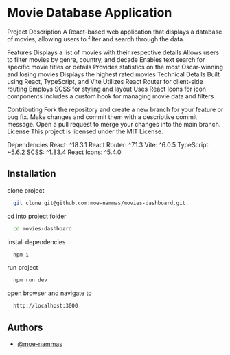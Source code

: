 # Movie Database Application


Project Description
A React-based web application that displays a database of movies, allowing users to filter and search through the data.

Features
Displays a list of movies with their respective details
Allows users to filter movies by genre, country, and decade
Enables text search for specific movie titles or details
Provides statistics on the most Oscar-winning and losing movies
Displays the highest rated movies
Technical Details
Built using React, TypeScript, and Vite
Utilizes React Router for client-side routing
Employs SCSS for styling and layout
Uses React Icons for icon components
Includes a custom hook for managing movie data and filters

Contributing
Fork the repository and create a new branch for your feature or bug fix.
Make changes and commit them with a descriptive commit message.
Open a pull request to merge your changes into the main branch.
License
This project is licensed under the MIT License.

Dependencies
React: ^18.3.1
React Router: ^7.1.3
Vite: ^6.0.5
TypeScript: ~5.6.2
SCSS: ^1.83.4
React Icons: ^5.4.0


## Installation

clone project

```bash
  git clone git@github.com:moe-nammas/movies-dashboard.git
```

cd into project folder
```bash
  cd movies-dashboard
```

 install dependencies
```bash
  npm i
```

 run project
```bash
  npm run dev
```

open browser and navigate to
```bash
  http://localhost:3000
```

## Authors

- [@moe-nammas](https://github.com/moe-nammas)

